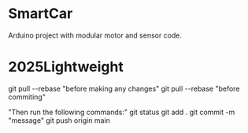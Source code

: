 # SmartCar

Arduino project with modular motor and sensor code.
# 2025Lightweight

git pull --rebase "before making any changes"
git pull --rebase "before commiting"

"Then run the following commands:"
git status
git add .
git commit -m "message"
git push origin main

